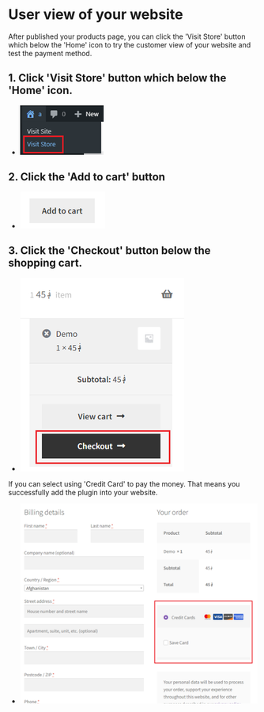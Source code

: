 # User view of your website

After published your products page, you can click the 'Visit Store' button which below the 'Home' icon to try the customer view of your website and test the payment method.

## 1. Click 'Visit Store' button which below the 'Home' icon.
- ![Alt text](https://raw.githubusercontent.com/KuroP1/katacoda-scenarios/main/PCI_DSS/images/step6-1.PNG "a title")

## 2. Click the 'Add to cart' button
- ![Alt text](https://raw.githubusercontent.com/KuroP1/katacoda-scenarios/main/PCI_DSS/images/step6-2.PNG "a title")

## 3. Click the 'Checkout' button below the shopping cart.
- ![Alt text](https://raw.githubusercontent.com/KuroP1/katacoda-scenarios/main/PCI_DSS/images/step6-3.PNG "a title")

If you can select using 'Credit Card' to pay the money. That means you successfully add the plugin into your website.
- ![Alt text](https://raw.githubusercontent.com/KuroP1/katacoda-scenarios/main/PCI_DSS/images/step6-4.PNG "a title")
